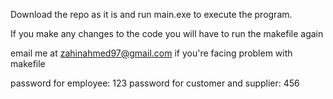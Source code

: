 Download the repo as it is and run main.exe to execute the program.

If you make any changes to the code you will have to run the makefile again

email me at zahinahmed97@gmail.com if you're facing problem with makefile

password for employee: 123
password for customer and supplier: 456